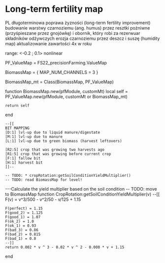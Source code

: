 # Long-term fertility map

PL
długoterminowa poprawa żyzności (long-term fertility improvement)
budowanie warstwy czarnoziemu (ang. humus) przez resztki pożniwne (przyśpieszane przez gnojówkę) i obornik, który robi za rezerwuar składników odżywczych
erozja czarnoziemu przez deszcz i suszę (humidity map)
aktualizowanie zawartości 4x w roku

range:  <-0.2 ; 0.1> nonlinear



PF_ValueMap = FS22_precisionFarming.ValueMap

BiomassMap = {
    MAP_NUM_CHANNELS = 3
}

BiomassMap_mt = Class(BiomassMap, PF_ValueMap)

function BiomassMap.new(pfModule, customMt)
    local self = PF_ValueMap.new(pfModule, customMt or BiomassMap_mt)

    return self
end



    --[[
    BIT MAPPING
    [D:1] lvl-up due to liquid manure/digestate
    [M:1] lvl-up due to manure
    [L:1] lvl-up due to green biomass (harvest leftovers)

    [R2:5] crop that was growing two harvests ago
    [R1:5] crop that was growing before current crop
    [F:1] fallow bit
    [H:1] harvest bit
    ]]--

    -- TODO: * cropRotation:getSoilConditionYieldMultiplier()
    -- TODO: read BiomassMap for level!

---Calculate the yield multiplier based on the soil condition
-- TODO: move to BiomassMap
function CropRotation:getSoilConditionYieldMultiplier(v)
    --[[
    F(v) = v^3/500 - v^2/50 - v/125 + 1.15

    F(perfect) = 1.15
    F(good_2) = 1.125
    F(good_1) = 1.07
    F(ok_2) = 1.0
    F(ok_1) = 0.93
    F(bad_3) = 0.86
    F(bad_2) = 0.815
    F(bad_1) = 0.8
    --]]
    return 0.002 * v ^ 3 - 0.02 * v ^ 2 - 0.008 * v + 1.15
end
